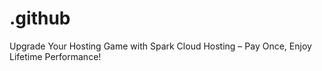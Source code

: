 # .github
Upgrade Your Hosting Game with Spark Cloud Hosting – Pay Once, Enjoy Lifetime Performance!

